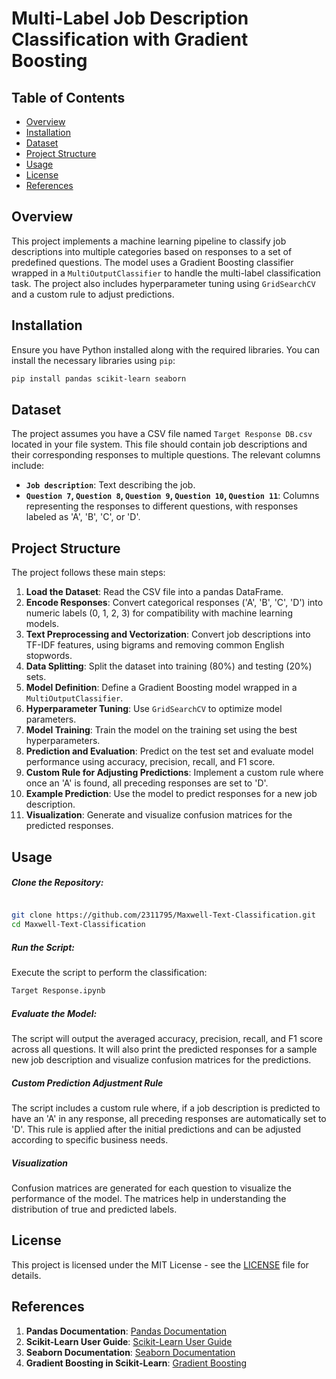 # Multi-Label Job Description Classification with Gradient Boosting

## Table of Contents
- [Overview](#overview)
- [Installation](#installation)
- [Dataset](#dataset)
- [Project Structure](#project-structure)
- [Usage](#usage)
- [License](#license)
- [References](#references)

## Overview

This project implements a machine learning pipeline to classify job descriptions into multiple categories based on responses to a set of predefined questions. The model uses a Gradient Boosting classifier wrapped in a `MultiOutputClassifier` to handle the multi-label classification task. The project also includes hyperparameter tuning using `GridSearchCV` and a custom rule to adjust predictions.

## Installation

Ensure you have Python installed along with the required libraries. You can install the necessary libraries using `pip`:

```bash
pip install pandas scikit-learn seaborn
```

## Dataset

The project assumes you have a CSV file named `Target Response DB.csv` located in your file system. This file should contain job descriptions and their corresponding responses to multiple questions. The relevant columns include:

- **`Job description`**: Text describing the job.
- **`Question 7`, `Question 8`, `Question 9`, `Question 10`, `Question 11`**: Columns representing the responses to different questions, with responses labeled as 'A', 'B', 'C', or 'D'.

## Project Structure

The project follows these main steps:

1. **Load the Dataset**: Read the CSV file into a pandas DataFrame.
2. **Encode Responses**: Convert categorical responses ('A', 'B', 'C', 'D') into numeric labels (0, 1, 2, 3) for compatibility with machine learning models.
3. **Text Preprocessing and Vectorization**: Convert job descriptions into TF-IDF features, using bigrams and removing common English stopwords.
4. **Data Splitting**: Split the dataset into training (80%) and testing (20%) sets.
5. **Model Definition**: Define a Gradient Boosting model wrapped in a `MultiOutputClassifier`.
6. **Hyperparameter Tuning**: Use `GridSearchCV` to optimize model parameters.
7. **Model Training**: Train the model on the training set using the best hyperparameters.
8. **Prediction and Evaluation**: Predict on the test set and evaluate model performance using accuracy, precision, recall, and F1 score.
9. **Custom Rule for Adjusting Predictions**: Implement a custom rule where once an 'A' is found, all preceding responses are set to 'D'.
10. **Example Prediction**: Use the model to predict responses for a new job description.
11. **Visualization**: Generate and visualize confusion matrices for the predicted responses.

## Usage

##### Clone the Repository:

```bash

git clone https://github.com/2311795/Maxwell-Text-Classification.git
cd Maxwell-Text-Classification
```
##### Run the Script:
Execute the script to perform the classification:
```bash
Target Response.ipynb
```
##### Evaluate the Model:
The script will output the averaged accuracy, precision, recall, and F1 score across all questions. It will also print the predicted responses for a sample new job description and visualize confusion matrices for the predictions.

##### Custom Prediction Adjustment Rule
The script includes a custom rule where, if a job description is predicted to have an 'A' in any response, all preceding responses are automatically set to 'D'. This rule is applied after the initial predictions and can be adjusted according to specific business needs.

##### Visualization
Confusion matrices are generated for each question to visualize the performance of the model. The matrices help in understanding the distribution of true and predicted labels.

## License
This project is licensed under the MIT License - see the [LICENSE](LICENSE) file for details.

## References

1. **Pandas Documentation**: [Pandas Documentation](https://pandas.pydata.org/pandas-docs/stable/)
2. **Scikit-Learn User Guide**: [Scikit-Learn User Guide](https://scikit-learn.org/stable/user_guide.html)
3. **Seaborn Documentation**: [Seaborn Documentation](https://seaborn.pydata.org/)
4. **Gradient Boosting in Scikit-Learn**: [Gradient Boosting](https://scikit-learn.org/stable/modules/ensemble.html#gradient-boosting)
